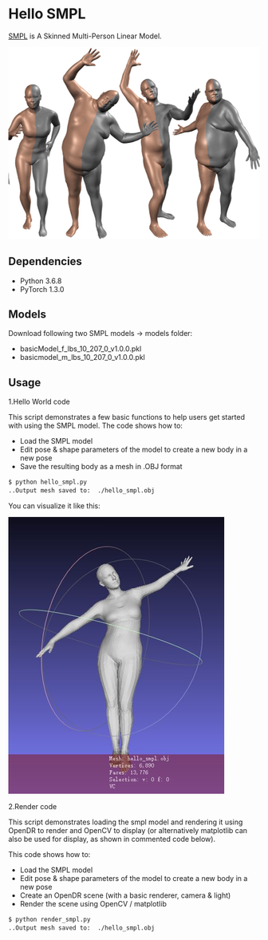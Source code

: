 # Hello SMPL

[SMPL](https://smpl.is.tue.mpg.de/) is A Skinned Multi-Person Linear Model.

![image](https://github.com/foamliu/Hello-SMPL/raw/master/images/smpl.png)

## Dependencies
- Python 3.6.8
- PyTorch 1.3.0

## Models
Download following two SMPL models -> models folder:
- basicModel_f_lbs_10_207_0_v1.0.0.pkl
- basicmodel_m_lbs_10_207_0_v1.0.0.pkl

## Usage

1.Hello World code

This script demonstrates a few basic functions to help users get started with using 
the SMPL model. The code shows how to:
  - Load the SMPL model
  - Edit pose & shape parameters of the model to create a new body in a new pose
  - Save the resulting body as a mesh in .OBJ format

```bash
$ python hello_smpl.py
..Output mesh saved to:  ./hello_smpl.obj
```

You can visualize it like this:

![image](https://github.com/foamliu/Hello-SMPL/raw/master/images/hello_smpl_ouput.jpg)


2.Render code

This script demonstrates loading the smpl model and rendering it using OpenDR 
to render and OpenCV to display (or alternatively matplotlib can also be used
for display, as shown in commented code below). 

This code shows how to:
  - Load the SMPL model
  - Edit pose & shape parameters of the model to create a new body in a new pose
  - Create an OpenDR scene (with a basic renderer, camera & light)
  - Render the scene using OpenCV / matplotlib
  
 ```bash
$ python render_smpl.py
..Output mesh saved to:  ./hello_smpl.obj
```